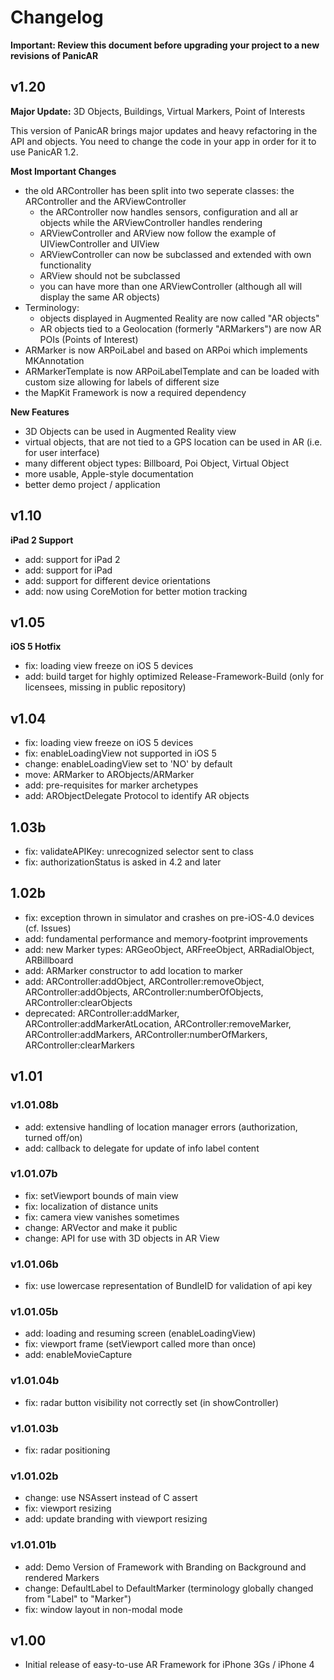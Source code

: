 # Changelog

**Important: Review this document before upgrading your project to a new revisions of PanicAR**

## v1.20

**Major Update:** 3D Objects, Buildings, Virtual Markers, Point of Interests

This version of PanicAR brings major updates and heavy refactoring in the API and objects. You need to change the code in your app in order for it to use PanicAR 1.2.

**Most Important Changes**

- the old ARController has been split into two seperate classes: the ARController and the ARViewController
	- the ARController now handles sensors, configuration and all ar objects while the ARViewController handles rendering
	- ARViewController and ARView now follow the example of UIViewController and UIView
 	- ARViewController can now be subclassed and extended with own functionality
 	- ARView should not be subclassed
	- you can have more than one ARViewController (although all will display the same AR objects)
- Terminology: 
	- objects displayed in Augmented Reality are now called "AR objects"
	- AR objects tied to a Geolocation (formerly "ARMarkers") are now AR POIs (Points of Interest)
- ARMarker is now ARPoiLabel and based on ARPoi which implements MKAnnotation
- ARMarkerTemplate is now ARPoiLabelTemplate and can be loaded with custom size allowing for labels of different size
- the MapKit Framework is now a required dependency

**New Features**

- 3D Objects can be used in Augmented Reality view
- virtual objects, that are not tied to a GPS location can be used in AR (i.e. for user interface)
- many different object types: Billboard, Poi Object, Virtual Object
- more usable, Apple-style documentation
- better demo project / application

## v1.10 

**iPad 2 Support**

* add: support for iPad 2
* add: support for iPad
* add: support for different device orientations
* add: now using CoreMotion for better motion tracking


## v1.05

**iOS 5 Hotfix**

- fix: loading view freeze on iOS 5 devices
- add: build target for highly optimized Release-Framework-Build (only for licensees, missing in public repository)


## v1.04

- fix: loading view freeze on iOS 5 devices
- fix: enableLoadingView not supported in iOS 5
- change: enableLoadingView set to 'NO' by default
- move: ARMarker to ARObjects/ARMarker
- add: pre-requisites for marker archetypes
- add: ARObjectDelegate Protocol to identify AR objects

## 1.03b

- fix: validateAPIKey: unrecognized selector sent to class
- fix: authorizationStatus is asked in 4.2 and later

## 1.02b

- fix: exception thrown in simulator and crashes on pre-iOS-4.0 devices (cf. Issues)
- add: fundamental performance and memory-footprint improvements
- add: new Marker types: ARGeoObject, ARFreeObject, ARRadialObject, ARBillboard
- add: ARMarker constructor to add location to marker
- add: ARController:addObject, ARController:removeObject, ARController:addObjects, ARController:numberOfObjects, ARController:clearObjects
- deprecated: ARController:addMarker, ARController:addMarkerAtLocation, ARController:removeMarker, ARController:addMarkers, ARController:numberOfMarkers, ARController:clearMarkers

## v1.01

### v1.01.08b

- add: extensive handling of location manager errors (authorization, turned off/on)
- add: callback to delegate for update of info label content


### v1.01.07b

- fix: setViewport bounds of main view
- fix: localization of distance units
- fix: camera view vanishes sometimes
- change: ARVector and make it public
- change: API for use with 3D objects in AR View


### v1.01.06b

- fix: use lowercase representation of BundleID for validation of api key


### v1.01.05b

- add: loading and resuming screen (enableLoadingView)
- fix: viewport frame (setViewport called more than once)
- add: enableMovieCapture


### v1.01.04b

- fix: radar button visibility not correctly set (in showController)


### v1.01.03b

- fix: radar positioning


### v1.01.02b

- change: use NSAssert instead of C assert
- fix: viewport resizing
- add: update branding with viewport resizing

### v1.01.01b

- add: Demo Version of Framework with Branding on Background and rendered Markers
- change: DefaultLabel to DefaultMarker (terminology globally changed from "Label" to "Marker")
- fix: window layout in non-modal mode

## v1.00

- Initial release of easy-to-use AR Framework for iPhone 3Gs / iPhone 4